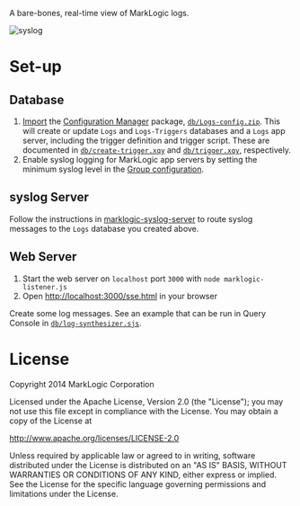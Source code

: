 A bare-bones, real-time view of MarkLogic logs.

![syslog](https://cloud.githubusercontent.com/assets/176233/6114053/88432014-b069-11e4-91fe-ae0d8a210ef8.png)

# Set-up
## Database
1. [Import](http://docs.marklogic.com/guide/admin/config_manager#id_38038) the [Configuration Manager](http://localhost:8002/nav/?type=databases) package, [`db/Logs-config.zip`](db/Logs-config.zip). This will create or update `Logs` and `Logs-Triggers` databases and a `Logs` app server, including the trigger definition and trigger script. These are documented in [`db/create-trigger.xqy`](db/create-trigger.xqy) and [`db/trigger.xqy`](db/trigger.xqy), respectively.
2. Enable syslog logging for MarkLogic app servers by setting the minimum syslog level in the [Group configuration](http://docs.marklogic.com/guide/admin/groups#id_90097).

## syslog Server
Follow the instructions in [marklogic-syslog-server](https://github.com/jmakeig/marklogic-syslog-server) to route syslog messages to the `Logs` database you created above.

## Web Server
1. Start the web server on `localhost` port `3000` with `node marklogic-listener.js`
1. Open [http://localhost:3000/sse.html](http://localhost:3000/sse.html) in your browser

Create some log messages. See an example that can be run in Query Console in [`db/log-synthesizer.sjs`](db/log-synthesizer.sjs).

# License
Copyright 2014 MarkLogic Corporation

Licensed under the Apache License, Version 2.0 (the "License");
you may not use this file except in compliance with the License.
You may obtain a copy of the License at

   http://www.apache.org/licenses/LICENSE-2.0

Unless required by applicable law or agreed to in writing, software
distributed under the License is distributed on an "AS IS" BASIS,
WITHOUT WARRANTIES OR CONDITIONS OF ANY KIND, either express or implied.
See the License for the specific language governing permissions and
limitations under the License.